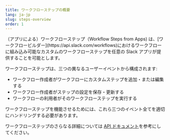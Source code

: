 ```yaml
---
title: ワークフローステップの概要
lang: ja-jp
slug: steps-overview
order: 1
---
```


<div class="section-content">
（アプリによる）ワークフローステップ（Workflow Steps from Apps) は、[ワークフロービルダー](https://api.slack.com/workflows)におけるワークフローに組み込み可能なカスタムのワークフローステップを任意の Slack アプリが提供することを可能とします。

ワークフローステップは、三つの異なるユーザーイベントから構成されます:

- ワークフロー作成者がワークフローにカスタムステップを追加・または編集する
- ワークフロー作成者がステップの設定を保存・更新する
- ワークフローの利用者がそのワークフローステップを実行する

ワークフローステップを機能させるためには、これら三つのイベント全てを適切にハンドリングする必要があります。

ワークフローステップのさらなる詳細については [API ドキュメント](https://api.slack.com/workflows/steps)を参考にしてください。

</div>
